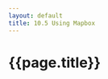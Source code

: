 ```yaml
---
layout: default
title: 10.5 Using Mapbox
---
```


<h1 class="section-title">{{page.title}}</h1>

<script src='https://api.tiles.mapbox.com/mapbox.js/v1.6.2/mapbox.js'></script>
<link href='https://api.tiles.mapbox.com/mapbox.js/v1.6.2/mapbox.css' rel='stylesheet' />


<div>
    <style>
        .map-container {
            position: relative;
            width: 600px;
            height: 400px;
        }

        #map01 {
            position: absolute;
            top: 0;
            bottom: 0;
            width: 100%;
        }

        #map02 {
            position: absolute;
            top: 0;
            bottom: 0;
            width: 100%;
        }

        .city {
            fill: #4ECDC4;
            fill-opacity: 0.3;
        }

        .highlight {
            fill-opacity: 0.8;
        }

    </style>
</div>


<h2 class="section-subtitle">Simple Map</h2>

<div class="map-container">
    <div id="map01"></div>
</div>

<script>
    // Declare the map ID, the center and zoom level of the map view
    var mapID = 'pnavarrc.hhm52af9',
        center = [12.526, -69.997],
        zoomLevel = 11;

    // Create an instance of the map and render it in the container div
    var map01 = L.mapbox.map('map01', mapID)
        .setView(center, zoomLevel);
</script>


<h2 class="section-subtitle">Adding a D3 Layer</h2>

<div class="map-container">
    <div id="map02"></div>
</div>

<script>
    //  Create an instance of the map and render it in the #map02 div.
    var map02 = L.mapbox.map('map02', mapID)
        .setView(center, zoomLevel);


    // Create a class that implements the Layer interface
    var D3Layer = L.Class.extend({

        initialize: function(data) {
            this._data = data;
        },

        onAdd: function(map) {

            // Create SVG elements under the overlay pane
            var div = d3.select(map.getPanes().overlayPane),
                svg = div.selectAll('svg.point').data(this._data);

            // Stores the latitude and longitude of each city
            this._data.forEach(function(d) {
                d.LatLng = new L.LatLng(d.coordinates[0], d.coordinates[1]);
            });

            // Create a scale for the population
            var rScale = d3.scale.sqrt()
                .domain([0, d3.max(this._data, function(d) { return d.population; })])
                .range([0, 35]);

            // Append the SVG containers for the bubbles
            svg.enter().append('svg')
                .attr('width', function(d) { return 2 * rScale(d.population); })
                .attr('height', function(d) { return 2 * rScale(d.population); })
                .attr('class', 'point leaflet-zoom-hide')
                .style('position', 'absolute');

            // Append the bubbles (finally!)
            svg.append('circle')
                .attr('cx', function(d) { return rScale(d.population); })
                .attr('cy', function(d) { return rScale(d.population); })
                .attr('r', function(d) { return rScale(d.population); })
                .attr('class', 'city')
                .on('mouseover', function(d) {
                    d3.select(this).classed('highlight', true);
                })
                .on('mouseout', function(d) {
                    d3.select(this).classed('highlight', false);
                });


            function updateBubbles() {
                svg
                    .style('left', function(d) {
                        var dx = map.latLngToLayerPoint(d.LatLng).x;
                        return (dx - rScale(d.population)) + 'px';
                    })
                    .style('top', function(d) {
                        var dy = map.latLngToLayerPoint(d.LatLng).y;
                        return (dy - rScale(d.population)) + 'px';
                    });
            }

            map.on('viewreset', updateBubbles);
            updateBubbles();
        },

        onRemove: function(map) {
            var div = d3.select(map.getPanes().overlayPane);
            div.selectAll('svg.point').remove();
        }
    });


// Retrieve the dataset of cities of Aruba
d3.json('{{site.baseurl}}/chapter10/data/aruba-cities.json', function(error, data) {

    // Handle errors getting or parsing the data
    if (error) { return error; }

    // Create a layer with the cities data
    map02.addLayer(new D3Layer(data.cities));
});


</script>

